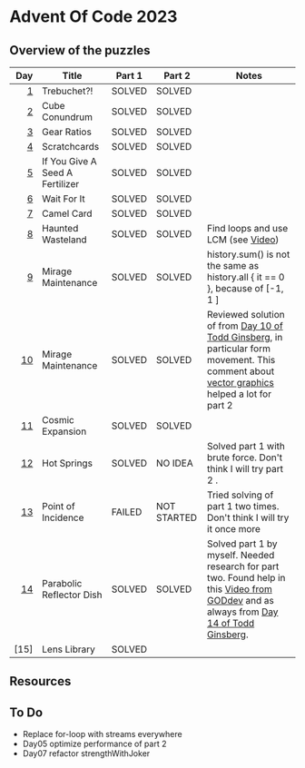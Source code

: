 # Advent Of Code 2023

## Overview of the puzzles

|  Day | Title                           | Part 1 | Part 2      | Notes                                                                                                                                          |
|-----:|---------------------------------|--------|-------------|------------------------------------------------------------------------------------------------------------------------------------------------|
|  [1] | Trebuchet?!                     | SOLVED | SOLVED      |                                                                                                                                                |
|  [2] | Cube Conundrum                  | SOLVED | SOLVED      |                                                                                                                                                |
|  [3] | Gear Ratios                     | SOLVED | SOLVED      |                                                                                                                                                |
|  [4] | Scratchcards                    | SOLVED | SOLVED      |                                                                                                                                                |
|  [5] | If You Give A Seed A Fertilizer | SOLVED | SOLVED      |                                                                                                                                                |
|  [6] | Wait For It                     | SOLVED | SOLVED      |                                                                                                                                                |
|  [7] | Camel Card                      | SOLVED | SOLVED      |                                                                                                                                                |
|  [8] | Haunted Wasteland               | SOLVED | SOLVED      | Find loops and use LCM (see [Video])                                                                                                           |
|  [9] | Mirage Maintenance              | SOLVED | SOLVED      | history.sum() is not the same as history.all { it == 0 }, because of [-1, 1 ]                                                                  |
| [10] | Mirage Maintenance              | SOLVED | SOLVED      | Reviewed solution of from [Day 10 of Todd Ginsberg], in particular form movement. This comment about [vector graphics] helped a lot for part 2 |
| [11] | Cosmic Expansion                | SOLVED | SOLVED      |                                                                                                                                                |
| [12] | Hot Springs                     | SOLVED | NO IDEA     | Solved part 1 with brute force. Don't think I will try part 2          .                                                                       |
| [13] | Point of Incidence              | FAILED | NOT STARTED | Tried solving of part 1 two times. Don't think I will try it once more                                                                         |
| [14] | Parabolic Reflector Dish        | SOLVED | SOLVED      | Solved part 1 by myself. Needed research for part two. Found help in this [Video from GODdev] and as always from [Day 14 of Todd Ginsberg].    |
| [15] | Lens Library                    | SOLVED |             |                                                                                                                                                |   

## Resources

## To Do
* Replace for-loop with streams everywhere
* Day05 optimize performance of part 2
* Day07 refactor strengthWithJoker


[1]: src/main/kotlin/Day01.kt
[2]: src/main/kotlin/Day02.kt
[3]: src/main/kotlin/Day03.kt
[4]: src/main/kotlin/Day04.kt
[5]: src/main/kotlin/Day05.kt
[6]: src/main/kotlin/Day06.kt
[7]: src/main/kotlin/Day07.kt
[8]: src/main/kotlin/Day08.kt
[9]: src/main/kotlin/Day09.kt
[10]: src/main/kotlin/Day10.kt
[11]: src/main/kotlin/Day11.kt
[12]: src/main/kotlin/Day12.kt
[13]: src/main/kotlin/Day13.kt
[14]: src/main/kotlin/Day14.kt

[Video]: https://www.youtube.com/watch?v=UFa236NO4TU
[vector graphics]: https://www.reddit.com/r/adventofcode/comments/18fgddy/2023_day_10_part_2_using_a_rendering_algorithm_to/
[Day 10 of Todd Ginsberg]: https://todd.ginsberg.com/post/advent-of-code/2023/day10/
[Day 14 of Todd Ginsberg]: https://todd.ginsberg.com/post/advent-of-code/2023/day14/
[Video from GODdev]: https://www.youtube.com/watch?v=hxC3MmhyUDM
